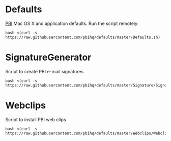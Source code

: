 Defaults
=================
[PBI][1] Mac OS X and application defaults. Run the script remotely:

    bash <(curl -s https://raw.githubusercontent.com/pbihq/defaults/master/Defaults.sh)

[1]: http://www.point-blank-international.com "Point-Blank International"

SignatureGenerator
==================
Script to create PBI e-mail signatures

    bash <(curl -s https://raw.githubusercontent.com/pbihq/defaults/master/Signature/SignatureGenerator.sh)

Webclips
==================
Script to install PBI web clips

    bash <(curl -s https://raw.githubusercontent.com/pbihq/defaults/master/Webclips/Webclips.sh)
